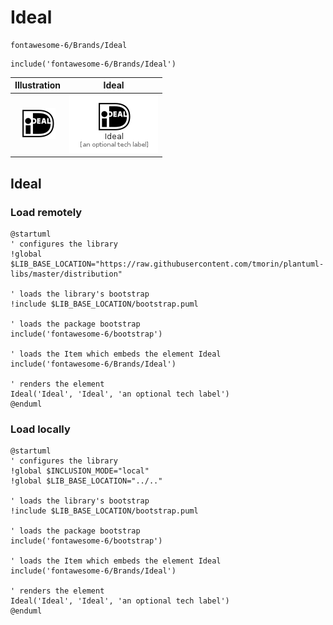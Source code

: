 # Ideal


```text
fontawesome-6/Brands/Ideal
```

```text
include('fontawesome-6/Brands/Ideal')
```



| Illustration | Ideal |
| :---: | :---: |
| ![illustration for Illustration](../../fontawesome-6/Brands/Ideal.png) | ![illustration for Ideal](../../fontawesome-6/Brands/Ideal.Local.png) |




## Ideal

### Load remotely
```plantuml
@startuml
' configures the library
!global $LIB_BASE_LOCATION="https://raw.githubusercontent.com/tmorin/plantuml-libs/master/distribution"

' loads the library's bootstrap
!include $LIB_BASE_LOCATION/bootstrap.puml

' loads the package bootstrap
include('fontawesome-6/bootstrap')

' loads the Item which embeds the element Ideal
include('fontawesome-6/Brands/Ideal')

' renders the element
Ideal('Ideal', 'Ideal', 'an optional tech label')
@enduml
```

### Load locally
```plantuml
@startuml
' configures the library
!global $INCLUSION_MODE="local"
!global $LIB_BASE_LOCATION="../.."

' loads the library's bootstrap
!include $LIB_BASE_LOCATION/bootstrap.puml

' loads the package bootstrap
include('fontawesome-6/bootstrap')

' loads the Item which embeds the element Ideal
include('fontawesome-6/Brands/Ideal')

' renders the element
Ideal('Ideal', 'Ideal', 'an optional tech label')
@enduml
```

